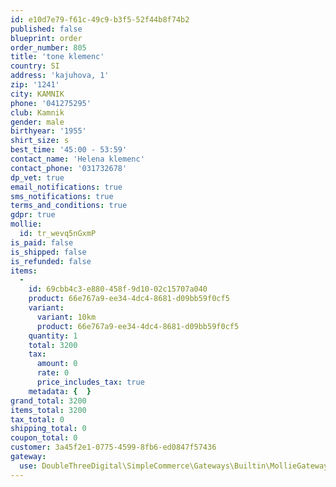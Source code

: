 ```yaml
---
id: e10d7e79-f61c-49c9-b3f5-52f44b8f74b2
published: false
blueprint: order
order_number: 805
title: 'tone klemenc'
country: SI
address: 'kajuhova, 1'
zip: '1241'
city: KAMNIK
phone: '041275295'
club: Kamnik
gender: male
birthyear: '1955'
shirt_size: s
best_time: '45:00 - 53:59'
contact_name: 'Helena klemenc'
contact_phone: '031732678'
dp_vet: true
email_notifications: true
sms_notifications: true
terms_and_conditions: true
gdpr: true
mollie:
  id: tr_wevq5nGxmP
is_paid: false
is_shipped: false
is_refunded: false
items:
  -
    id: 69cbb4c3-e880-458f-9d10-02c15707a040
    product: 66e767a9-ee34-4dc4-8681-d09bb59f0cf5
    variant:
      variant: 10km
      product: 66e767a9-ee34-4dc4-8681-d09bb59f0cf5
    quantity: 1
    total: 3200
    tax:
      amount: 0
      rate: 0
      price_includes_tax: true
    metadata: {  }
grand_total: 3200
items_total: 3200
tax_total: 0
shipping_total: 0
coupon_total: 0
customer: 3a45f2e1-0775-4599-8fb6-ed0847f57436
gateway:
  use: DoubleThreeDigital\SimpleCommerce\Gateways\Builtin\MollieGateway
---
```

